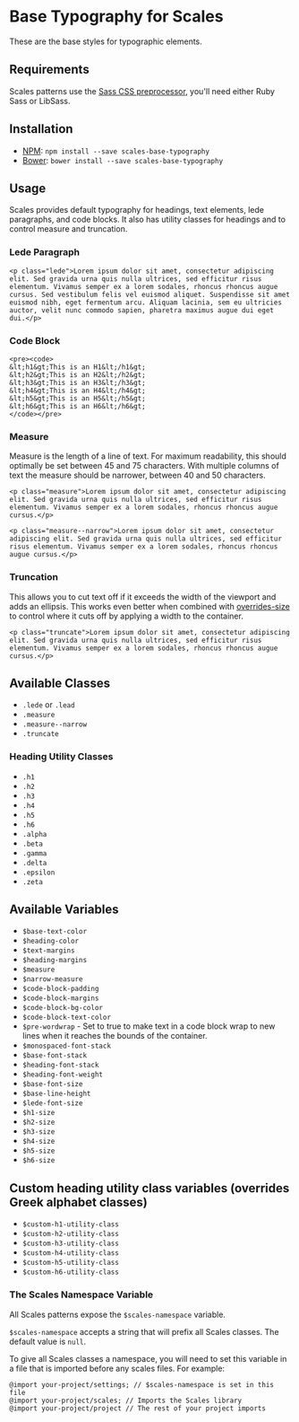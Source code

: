 # Base Typography for Scales

These are the base styles for typographic elements.

## Requirements

Scales patterns use the [Sass CSS preprocessor](http://sass-lang.com/), you'll need either Ruby Sass or LibSass.

## Installation

* [NPM](http://npmjs.com): `npm install --save scales-base-typography`
* [Bower](http://bower.io/): `bower install --save scales-base-typography`

## Usage

Scales provides default typography for headings, text elements, lede paragraphs, and code blocks. It also has utility classes for headings and to control measure and truncation.

### Lede Paragraph
```
<p class="lede">Lorem ipsum dolor sit amet, consectetur adipiscing elit. Sed gravida urna quis nulla ultrices, sed efficitur risus elementum. Vivamus semper ex a lorem sodales, rhoncus rhoncus augue cursus. Sed vestibulum felis vel euismod aliquet. Suspendisse sit amet euismod nibh, eget fermentum arcu. Aliquam lacinia, sem eu ultricies auctor, velit nunc commodo sapien, pharetra maximus augue dui eget dui.</p>
```

### Code Block
```
<pre><code>
&lt;h1&gt;This is an H1&lt;/h1&gt;
&lt;h2&gt;This is an H2&lt;/h2&gt;
&lt;h3&gt;This is an H3&lt;/h3&gt;
&lt;h4&gt;This is an H4&lt;/h4&gt;
&lt;h5&gt;This is an H5&lt;/h5&gt;
&lt;h6&gt;This is an H6&lt;/h6&gt;
</code></pre>
```

### Measure
Measure is the length of a line of text. For maximum readability, this should optimally be set between 45 and 75 characters. With multiple columns of text the measure should be narrower, between 40 and 50 characters.

```
<p class="measure">Lorem ipsum dolor sit amet, consectetur adipiscing elit. Sed gravida urna quis nulla ultrices, sed efficitur risus elementum. Vivamus semper ex a lorem sodales, rhoncus rhoncus augue cursus.</p>

<p class="measure--narrow">Lorem ipsum dolor sit amet, consectetur adipiscing elit. Sed gravida urna quis nulla ultrices, sed efficitur risus elementum. Vivamus semper ex a lorem sodales, rhoncus rhoncus augue cursus.</p>
```

### Truncation
This allows you to cut text off if it exceeds the width of the viewport and adds an ellipsis. This works even better when combined with [overrides-size](https://github.com/ScalesCSS/overrides-size) to control where it cuts off by applying a width to the container.

```
<p class="truncate">Lorem ipsum dolor sit amet, consectetur adipiscing elit. Sed gravida urna quis nulla ultrices, sed efficitur risus elementum. Vivamus semper ex a lorem sodales, rhoncus rhoncus augue cursus.</p>
```

## Available Classes

* `.lede` or `.lead`
* `.measure`
* `.measure--narrow`
* `.truncate`

### Heading Utility Classes

* `.h1`
* `.h2`
* `.h3`
* `.h4`
* `.h5`
* `.h6`
* `.alpha`
* `.beta`
* `.gamma`
* `.delta`
* `.epsilon`
* `.zeta`

## Available Variables

* `$base-text-color`
* `$heading-color`
* `$text-margins`
* `$heading-margins`
* `$measure`
* `$narrow-measure`
* `$code-block-padding`
* `$code-block-margins`
* `$code-block-bg-color`
* `$code-block-text-color`
* `$pre-wordwrap` - Set to true to make text in a code block wrap to new lines when it reaches the bounds of the container.
* `$monospaced-font-stack`
* `$base-font-stack`
* `$heading-font-stack`
* `$heading-font-weight`
* `$base-font-size`
* `$base-line-height`
* `$lede-font-size`
* `$h1-size`
* `$h2-size`
* `$h3-size`
* `$h4-size`
* `$h5-size`
* `$h6-size`

## Custom heading utility class variables (overrides Greek alphabet classes)
* `$custom-h1-utility-class`
* `$custom-h2-utility-class`
* `$custom-h3-utility-class`
* `$custom-h4-utility-class`
* `$custom-h5-utility-class`
* `$custom-h6-utility-class`

### The Scales Namespace Variable

All Scales patterns expose the `$scales-namespace` variable.

`$scales-namespace` accepts a string that will prefix all Scales classes. The default value is `null`.

To give all Scales classes a namespace, you will need to set this variable in a file that is imported before any scales files. For example:

```
@import your-project/settings; // $scales-namespace is set in this file
@import your-project/scales; // Imports the Scales library
@import your-project/project // The rest of your project imports
```
